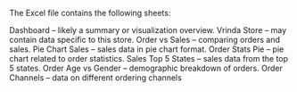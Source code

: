 The Excel file contains the following sheets:

Dashboard – likely a summary or visualization overview.
Vrinda Store – may contain data specific to this store.
Order vs Sales – comparing orders and sales.
Pie Chart Sales – sales data in pie chart format.
Order Stats Pie – pie chart related to order statistics.
Sales Top 5 States – sales data from the top 5 states.
Order Age vs Gender – demographic breakdown of orders.
Order Channels – data on different ordering channels
